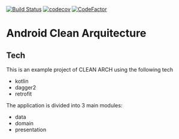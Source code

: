 [![Build Status](https://travis-ci.org/eis6aer/CleanResume.svg?branch=master)](https://travis-ci.org/eis6aer/CleanResume)
[![codecov](https://codecov.io/gh/eis6aer/CleanResume/branch/master/graph/badge.svg)](https://codecov.io/gh/eis6aer/CleanResume)
[![CodeFactor](https://www.codefactor.io/repository/github/eis6aer/cleanresume/badge)](https://www.codefactor.io/repository/github/eis6aer/cleanresume)

# Android Clean Arquitecture

## Tech

This is an example project of CLEAN ARCH using the following tech

* kotlin
* dagger2
* retrofit

The application is divided into 3 main modules:

* data
* domain
* presentation

